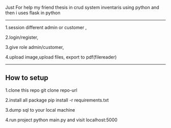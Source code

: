 Just For help my friend thesis in crud system inventaris using python and then i uses flask in python

------------------------------------------------------------------------------
1.session different admin or customer ,

2.login/register,

3.give role admin/customer,

4.upload image,upload files, export to pdf(filereader)

----------------------------------------------------------------------------------
How to setup
-----------------------------------------------------------------------------------
1.clone this repo git clone repo-url

2.install all package pip install -r requirements.txt

3.dump sql to your local machine

4.run project python main.py and visit localhost:5000
